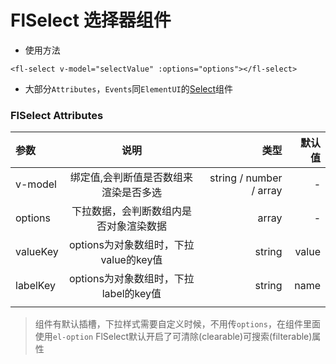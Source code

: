 # FlSelect 选择器组件

- 使用方法
```
<fl-select v-model="selectValue" :options="options"></fl-select>
```

- 大部分`Attributes`，`Events`同`ElementUI`的[Select](https://element.eleme.cn/#/zh-CN/component/select)组件

### FlSelect Attributes
| 参数 | 说明 |	类型 | 默认值 |
|:-|:-:|-:|-:|
| v-model | 绑定值,会判断值是否数组来渲染是否多选 | string / number / array | - |
| options | 下拉数据，会判断数组内是否对象渲染数据 | array | - |
| valueKey | options为对象数组时，下拉value的key值 | string | value |
| labelKey | options为对象数组时，下拉label的key值 | string | name |
|||||


> 组件有默认插槽，下拉样式需要自定义时候，不用传`options`，在组件里面使用`el-option`
> FlSelect默认开启了可清除(clearable)可搜索(filterable)属性
